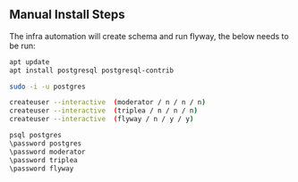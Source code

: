 ## Manual Install Steps

The infra automation will create schema and run flyway, the below needs to be run:

```bash
apt update
apt install postgresql postgresql-contrib

sudo -i -u postgres

createuser --interactive  (moderator / n / n / n)
createuser --interactive  (triplea / n / n / n)
createuser --interactive  (flyway / n / y / y)

psql postgres
\password postgres
\password moderator
\password triplea
\password flyway
```
